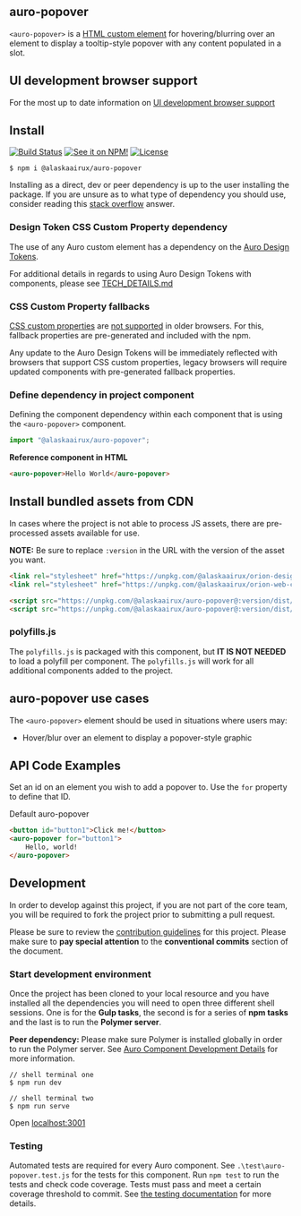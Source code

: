 ## auro-popover

`<auro-popover>` is a [HTML custom element](https://developer.mozilla.org/en-US/docs/Web/Web_Components/Using_custom_elements) for hovering/blurring over an element to display a tooltip-style popover with any content populated in a slot.

## UI development browser support

For the most up to date information on [UI development browser support](https://auro.alaskaair.com/support/browsersSupport)

## Install

[![Build Status](https://img.shields.io/travis/AlaskaAirlines/auro-popover?branch=master&style=for-the-badge)](https://travis-ci.org/github/AlaskaAirlines/auro-popover)
[![See it on NPM!](https://img.shields.io/npm/v/@alaskaairux/auro-popover?style=for-the-badge&color=orange)](https://www.npmjs.com/package/@alaskaairux/auro-popover)
[![License](https://img.shields.io/npm/l/@alaskaairux/auro-popover?color=blue&style=for-the-badge)](https://www.apache.org/licenses/LICENSE-2.0)

```shell
$ npm i @alaskaairux/auro-popover
```

Installing as a direct, dev or peer dependency is up to the user installing the package. If you are unsure as to what type of dependency you should use, consider reading this [stack overflow](https://stackoverflow.com/questions/18875674/whats-the-difference-between-dependencies-devdependencies-and-peerdependencies) answer.

### Design Token CSS Custom Property dependency

The use of any Auro custom element has a dependency on the [Auro Design Tokens](https://auro.alaskaair.com/getting-started/developers/design-tokens).

For additional details in regards to using Auro Design Tokens with components, please see [TECH_DETAILS.md](https://github.com/AlaskaAirlines/auro_docs/blob/master/src/TECH_DETAILS.md)

### CSS Custom Property fallbacks

[CSS custom properties](https://developer.mozilla.org/en-US/docs/Web/CSS/Using_CSS_custom_properties) are [not supported](https://github.com/AlaskaAirlines/auro_docs/blob/master/src/CUSTOM_PROPERTIES.md) in older browsers. For this, fallback properties are pre-generated and included with the npm.

Any update to the Auro Design Tokens will be immediately reflected with browsers that support CSS custom properties, legacy browsers will require updated components with pre-generated fallback properties.

### Define dependency in project component

Defining the component dependency within each component that is using the `<auro-popover>` component.

```javascript
import "@alaskaairux/auro-popover";
```

**Reference component in HTML**

```html
<auro-popover>Hello World</auro-popover>
```

## Install bundled assets from CDN

In cases where the project is not able to process JS assets, there are pre-processed assets available for use.

**NOTE:** Be sure to replace `:version` in the URL with the version of the asset you want.

```html
<link rel="stylesheet" href="https://unpkg.com/@alaskaairux/orion-design-tokens@:version/dist/tokens/CSSTokenProperties.css" />
<link rel="stylesheet" href="https://unpkg.com/@alaskaairux/orion-web-core-style-sheets@:version/dist/bundled/baseline.css" />

<script src="https://unpkg.com/@alaskaairux/auro-popover@:version/dist/polyfills.js"></script>
<script src="https://unpkg.com/@alaskaairux/auro-popover@:version/dist/auro-popover__bundled.js"></script>
```

### polyfills.js

The `polyfills.js` is packaged with this component, but **IT IS NOT NEEDED** to load a polyfill per component. The `polyfills.js` will work for all additional components added to the project.


## auro-popover use cases

The `<auro-popover>` element should be used in situations where users may:

* Hover/blur over an element to display a popover-style graphic

## API Code Examples

Set an id on an element you wish to add a popover to. Use the `for` property to define that ID.

Default auro-popover

```html
<button id="button1">Click me!</button>
<auro-popover for="button1">
    Hello, world!
</auro-popover>
```

## Development

In order to develop against this project, if you are not part of the core team, you will be required to fork the project prior to submitting a pull request.

Please be sure to review the [contribution guidelines](https://auro.alaskaair.com/getting-started/developers/contributing) for this project. Please make sure to **pay special attention** to the **conventional commits** section of the document.

### Start development environment

Once the project has been cloned to your local resource and you have installed all the dependencies you will need to open three different shell sessions. One is for the **Gulp tasks**, the second is for a series of **npm tasks** and the last is to run the **Polymer server**.

**Peer dependency:** Please make sure Polymer is installed globally in order to run the Polymer server. See [Auro Component Development Details](https://github.com/AlaskaAirlines/auro_docs/blob/master/src/TECH_DETAILS.md) for more information.

```shell
// shell terminal one
$ npm run dev

// shell terminal two
$ npm run serve
```

Open [localhost:3001](http://localhost:3001/)

### Testing
Automated tests are required for every Auro component. See `.\test\auro-popover.test.js` for the tests for this component. Run `npm test` to run the tests and check code coverage. Tests must pass and meet a certain coverage threshold to commit. See [the testing documentation](https://auro.alaskaair.com/support/tests) for more details.
